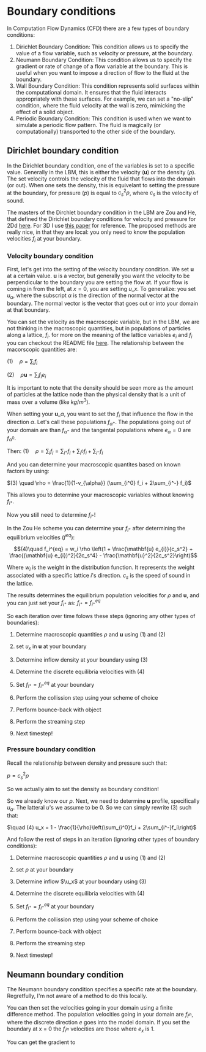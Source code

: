 # Boundary conditions
In Computation Flow Dynamics (CFD) there are a few types of boundary conditions:
1. Dirichlet Boundary Condition: This condition allows us to specify the value of a flow variable, such as velocity or pressure, at the boundary. 
2. Neumann Boundary Condition: This condition allows us to specify the gradient or rate of change of a flow variable at the boundary. This is useful when you want to impose a direction of flow to the fluid at the boundary.
3. Wall Boundary Condition: This condition represents solid surfaces within the computational domain. It ensures that the fluid interacts appropriately with these surfaces. For example, we can set a "no-slip" condition, where the fluid velocity at the wall is zero, mimicking the effect of a solid object.
4. Periodic Boundary Condition: This condition is used when we want to simulate a periodic flow pattern. The fluid is magically (or computationally) transported to the other side of the boundary.

## Dirichlet boundary condition
In the Dirichlet boundary condition, one of the variables is set to a specific value. Generally in the LBM, this is either the velocity ($\mathbf{u}$) or the density ($\rho$). The set velocity controls the velocity of the fluid that flows into the domain (or out). When one sets the density, this is equivelant to setting the pressure at the boundary, for pressure ($p$) is equal to $c_s^2 \rho$, where $c_s$ is the velocity of sound.

The masters of the Dirchlet boundary condition in the LBM are Zou and He, that defined the Dirichlet boundary conditions for velocity and pressure for 2Dd [here](https://arxiv.org/pdf/comp-gas/9611001.pdf). For 3D I use [this paper](https://arxiv.org/pdf/0811.4593.pdf) for reference. The proposed methods are really nice, in that they are local: you only need to know the population velocities $f_i$ at your boundary.

### Velocity boundary condition
First, let's get into the setting of the velocity boundary condition. We set $\mathbf{u}$ at a certain value. $\mathbf{u}$ is a vector, but generally you want the velocity to be perpendicular to the boundary you are setting the flow at. If your flow is coming in from the left, at $x = 0$, you are setting $u\_x$. To generalize: you set $u_{\alpha}$, where the subscript $\alpha$ is the direction of the normal vector at the boundary. The normal vector is the vector that goes out or into your domain at that boundary.

You can set the velocity as the macroscopic variable, but in the LBM, we are not thinking in the macroscopic quantities, but in populations of particles along a lattice, $f_i$. for more on the meaning of the lattice variables $e_i$ and $f_i$ you can checkout the README file [here](https://github.com/bartdavids/LatticeBoltzmannNotebooks). The relationship between the macorscopic quantities are:

$(1) \quad \rho = \sum_{i} f_i$

$(2) \quad \rho\mathbf{u} = \sum_{i} f_i e_{i}$

It is important to note that the density should be seen more as the amount of particles at the lattice node than the physical density that is a unit of mass over a volume (like $kg/m^3$). 

When setting your $\mathbf{u}\_{\alpha}$, you want to set the $f_i$ that influence the flow in the direction $\alpha$. Let's call these populations $f_{\alpha^+}$. The populations going out of your domain are than $f_{\alpha^-}$ and the tangental populations where $e_{\alpha} = 0$ are $f_{\alpha^0}$. 

Then: 
$(1) \quad \rho = \sum_{i} f_i = \sum_{i^+} f_i + \sum_{i^0} f_i + \sum_{i^-} f_i$

And you can determine your macroscopic quantites based on known factors by using:

$(3) \quad \rho = \frac{1}{1-v_{\alpha}} (\sum_{i^0} f_i + 2\sum_{i^-} f_i)$

This allows you to determine your macroscopic variables without knowing $f_{i^+}$.

Now you still need to determine $f_{i^+}$!

In the Zou He scheme you can determine your $f_{i^+}$ after determining the equilibrium velocities ($f^{eq}$):

```math
(4)\quad f_i^{eq} = w_i \rho \left(1 + \frac{\mathbf{u} e_{i}}{c_s^2} + \frac{(\mathbf{u} e_{i})^2}{2c_s^4} - \frac{\mathbf{u}^2}{2c_s^2}\right)
```
Where $w_i$ is the weight in the distribution function. It represents the weight associated with a specific lattice $i$'s direction. $c_s$ is the speed of sound in the lattice.

The results determines the equilibrium population velocities for $\rho$ and $\mathbf{u}$, and you can just set your $f_{i^+}$ as:
$f_{i^+} = f_{i^+}^{eq}$

So each iteration over time folows these steps (ignoring any other types of boundaries):

1. Determine macroscopic quantities $\rho$ and $\mathbf{u}$ using (1) and (2)

2. set $u_x$ in $\mathbf{u}$ at your boundary

3. Determine inflow density at your boundary using (3)

4. Determine the discrete equilibria velocities with (4)

5. Set $f_{i^+} = f_{i^+}^{eq}$ at your boundary

6. Perform the collission step using your scheme of choice

7. Perform bounce-back with object

8. Perform the streaming step

9. Next timestep!

### Pressure boundary condition
Recall the relationship between density and pressure such that:

$p = c_s^2 \rho$

So we actually aim to set the density as boundary condition! 

So we already know our $\rho$. Next, we need to determine $\mathbf{u}$ profile, specifically $u_{\alpha}$. The latteral $u$'s we assume to be 0. So we can simply rewrite (3) such that:

$\quad (4) u_x = 1 - \frac{1}{\rho}\left(\sum_{i^0}f_i + 2\sum_{i^-}f_i\right)$

And follow the rest of steps in an iteration (ignoring other types of boundary conditions):
1. Determine macroscopic quantities $\rho$ and $\mathbf{u}$ using (1) and (2)

2. set $\rho$ at your boundary

3. Determine inflow $\u_x$ at your boundary using (3)

4. Determine the discrete equilibria velocities with (4)

5. Set $f_{i^+} = f_{i^+}^{eq}$ at your boundary

6. Perform the collission step using your scheme of choice

7. Perform bounce-back with object

8. Perform the streaming step

9. Next timestep!

## Neumann boundary condition
The Neumann boundary condition specifies a specific rate at the boundary. Regretfully, I'm not aware of a method to do this locally. 

You can then set the velocities going in your domain using a finite difference method. The population velocities going in your domain are $f_{i^{in}}$, where the discrete direction $e$ goes into the model domain. If you set the boundary at x = 0 the $f_{i^{in}}$ velocities are those where $e_x$ is 1.

You can get the gradient to 
